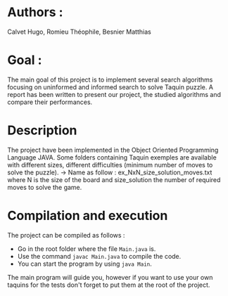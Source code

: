 # Authors : 
Calvet Hugo, Romieu Théophile, Besnier Matthias

# Goal : 
The main goal of this project is to implement several search algorithms focusing on uninformed and informed search to solve Taquin puzzle. A report has been written to present our project, the studied algorithms and compare their performances.

# Description
The project have been implemented in the Object Oriented Programming Language JAVA.
Some folders containing Taquin exemples are available with different sizes, different difficulties (minimum number of moves to solve the puzzle). 
-> Name as follow : ex_NxN_size_solution_moves.txt where N is the size of the board and size_solution the number of required moves to solve the game. 

# Compilation and execution

The project can be compiled as follows :
- Go in the root folder where the file ```Main.java``` is.
- Use the command ```javac Main.java``` to compile the code.
- You can start the program by using ```java Main```.

The main program will guide you, however if you want to use your own taquins for the tests don't forget to put them at the root of the project.
